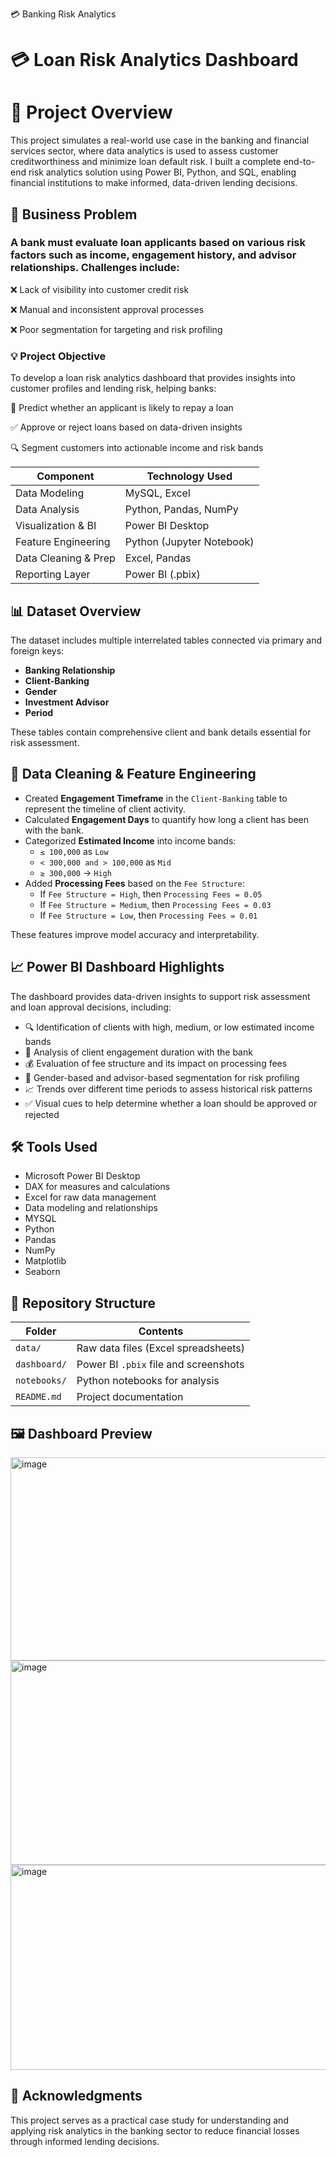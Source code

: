💳 Banking Risk Analytics 

# 💳 Loan Risk Analytics Dashboard

# 📘 Project Overview

This project simulates a real-world use case in the banking and financial services sector, where data analytics is used to assess customer creditworthiness and minimize loan default risk. I built a complete end-to-end risk analytics solution using Power BI, Python, and SQL, enabling financial institutions to make informed, data-driven lending decisions.

## 🎯 Business Problem

### A bank must evaluate loan applicants based on various risk factors such as income, engagement history, and advisor relationships. Challenges include:

❌ Lack of visibility into customer credit risk

❌ Manual and inconsistent approval processes

❌ Poor segmentation for targeting and risk profiling


### 💡 Project Objective

To develop a loan risk analytics dashboard that provides insights into customer profiles and lending risk, helping banks:

🧠 Predict whether an applicant is likely to repay a loan

✅ Approve or reject loans based on data-driven insights

🔍 Segment customers into actionable income and risk bands


| Component            | Technology Used           |
| -------------------- | ------------------------- |
| Data Modeling        | MySQL, Excel              |
| Data Analysis        | Python, Pandas, NumPy     |
| Visualization & BI   | Power BI Desktop          |
| Feature Engineering  | Python (Jupyter Notebook) |
| Data Cleaning & Prep | Excel, Pandas             |
| Reporting Layer      | Power BI (.pbix)          |





















































## 📊 Dataset Overview
The dataset includes multiple interrelated tables connected via primary and foreign keys:

- **Banking Relationship**
- **Client-Banking**
- **Gender**
- **Investment Advisor**
- **Period**

These tables contain comprehensive client and bank details essential for risk assessment.

## 🧹 Data Cleaning & Feature Engineering

- Created **Engagement Timeframe** in the `Client-Banking` table to represent the timeline of client activity.
- Calculated **Engagement Days** to quantify how long a client has been with the bank.
- Categorized **Estimated Income** into income bands:
  - `≤ 100,000` as `Low`
  - `< 300,000 and > 100,000` as `Mid`
  - `≥ 300,000` → `High` 
- Added **Processing Fees** based on the `Fee Structure`:
  - If `Fee Structure = High`, then `Processing Fees = 0.05`
  - If `Fee Structure = Medium`, then `Processing Fees = 0.03`
  - If `Fee Structure = Low`, then `Processing Fees = 0.01`

These features improve model accuracy and interpretability.

## 📈 Power BI Dashboard Highlights

The dashboard provides data-driven insights to support risk assessment and loan approval decisions, including:

- 🔍 Identification of clients with high, medium, or low estimated income bands
- 📅 Analysis of client engagement duration with the bank
- 💰 Evaluation of fee structure and its impact on processing fees
- 👥 Gender-based and advisor-based segmentation for risk profiling
- 📈 Trends over different time periods to assess historical risk patterns
- ✅ Visual cues to help determine whether a loan should be approved or rejected

## 🛠️ Tools Used

- Microsoft Power BI Desktop
- DAX for measures and calculations
- Excel for raw data management
- Data modeling and relationships
- MYSQL
- Python  
- Pandas  
- NumPy  
- Matplotlib  
- Seaborn  



## 📁 Repository Structure

| Folder        | Contents                              |
|---------------|-------------------------------------|
| `data/`       | Raw data files (Excel spreadsheets) |
| `dashboard/`  | Power BI `.pbix` file and screenshots |
| `notebooks/`  | Python notebooks for analysis |
| `README.md`   | Project documentation                |

## 🖼️ Dashboard Preview
<img width="586" height="325" alt="image" src="https://github.com/user-attachments/assets/bed31a09-828e-49f4-8c00-65b2f595cf9a" /> 
<img width="596" height="327" alt="image" src="https://github.com/user-attachments/assets/da07499d-6433-47b4-a792-a8424dc964ce" />
<img width="582" height="328" alt="image" src="https://github.com/user-attachments/assets/29031cd8-e63b-42a1-b95b-5e791757e788" />





## 🤝 Acknowledgments

This project serves as a practical case study for understanding and applying risk analytics in the banking sector to reduce financial losses through informed lending decisions.
